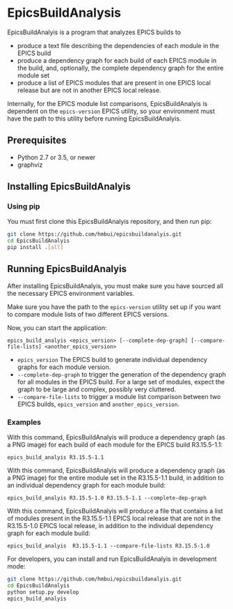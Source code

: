 # EpicsBuildAnalysis

EpicsBuildAnalyis is a program that analyzes EPICS builds to
* produce a text file describing the dependencies of each module in the EPICS build
* produce a dependency graph for each build of each EPICS module in the build, and, optionally, the complete dependency graph for the entire module set
* produce a list of EPICS modules that are present in one EPICS local release but are not in another EPICS local release.

Internally, for the EPICS module list comparisons, EpicsBuildAnalyis is dependent on the ```epics-version``` EPICS utility, so your environment must have the path to this utility before running EpicsBuildAnalyis.

## Prerequisites
* Python 2.7 or 3.5, or newer
* graphviz

## Installing EpicsBuildAnalyis
### Using pip
You must first clone this EpicsBuildAnalyis repository, and then run pip:

```sh
git clone https://github.com/hmbui/epicsbuildanalyis.git
cd EpicsBuildAnalyis
pip install .[all]
```

## Running EpicsBuildAnalyis
After installing EpicsBuildAnalyis, you must make sure you have sourced all the necessary EPICS environment variables.

Make sure you have the path to the ```epics-version``` utility set up if you want to compare module lists of two different EPICS versions.

Now, you can start the application:

```epics_build_analyis <epics_version> [--complete-dep-graph] [--compare-file-lists] <another_epics_version>```

* ```epics_version``` The EPICS build to generate individual dependency graphs for each module version.
* ```--complete-dep-graph``` to trigger the generation of the dependency graph for all modules in the EPICS build. For a large set of modules, expect the graph to be large and complex, possibly very cluttered.
* ```--compare-file-lists``` to trigger a module list comparison between two EPICS builds, ```epics_version``` and ```another_epics_version```.


### Examples

With this command, EpicsBuildAnalyis will produce a dependency graph (as a PNG image) for each build of each module for the EPICS build R3.15.5-1.1:

```
epics_build_analyis R3.15.5-1.1
```


With this command, EpicsBuildAnalyis will produce a dependency graph (as a PNG image) for the entire module set in the R3.15.5-1.1 build, in addition to an individual dependency graph for each module build:

```
epics_build_analyis R3.15.5-1.0 R3.15.5-1.1 --complete-dep-graph
```


With this command, EpicsBuildAnalyis will produce a file that contains a list of modules present in the R3.15.5-1.1 EPICS local release that are not in the R3.15.5-1.0 EPICS local release, in addition to the individual dependency graph for each module build:

```
epics_build_analyis  R3.15.5-1.1 --compare-file-lists R3.15.5-1.0
```

For developers, you can install and run EpicsBuildAnalyis in development mode:

```sh
git clone https://github.com/hmbui/epicsbuildanalyis.git
cd EpicsBuildAnalyis
python setup.py develop
epics_build_analyis
```


